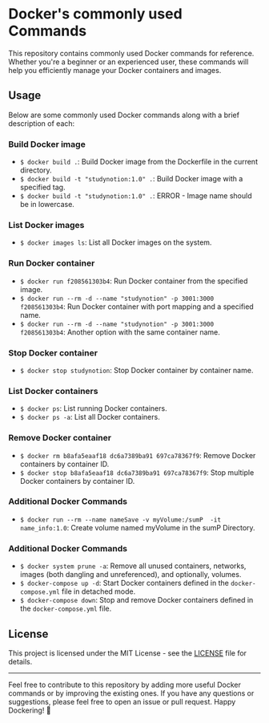 # Docker's commonly used Commands

This repository contains commonly used Docker commands for reference. Whether you're a beginner or an experienced user, these commands will help you efficiently manage your Docker containers and images.

## Usage

Below are some commonly used Docker commands along with a brief description of each:

### Build Docker image

- `$ docker build .`: Build Docker image from the Dockerfile in the current directory.
- `$ docker build -t "studynotion:1.0" .`: Build Docker image with a specified tag.
- `$ docker build -t "studynotion:1.0" .`: ERROR - Image name should be in lowercase.

### List Docker images

- `$ docker images ls`: List all Docker images on the system.

### Run Docker container

- `$ docker run f208561303b4`: Run Docker container from the specified image.
- `$ docker run --rm -d --name "studynotion" -p 3001:3000 f208561303b4`: Run Docker container with port mapping and a specified name.
- `$ docker run --rm -d --name "studynotion" -p 3001:3000 f208561303b4`: Another option with the same container name.

### Stop Docker container

- `$ docker stop studynotion`: Stop Docker container by container name.

### List Docker containers

- `$ docker ps`: List running Docker containers.
- `$ docker ps -a`: List all Docker containers.

### Remove Docker container

- `$ docker rm b8afa5eaaf18 dc6a7389ba91 697ca78367f9`: Remove Docker containers by container ID.
- `$ docker stop b8afa5eaaf18 dc6a7389ba91 697ca78367f9`: Stop multiple Docker containers by container ID.

### Additional Docker Commands
- `$ docker run --rm --name nameSave -v myVolume:/sumP  -it name_info:1.0`: Create volume named myVolume in the sumP Directory.



### Additional Docker Commands

- `$ docker system prune -a`: Remove all unused containers, networks, images (both dangling and unreferenced), and optionally, volumes.
- `$ docker-compose up -d`: Start Docker containers defined in the `docker-compose.yml` file in detached mode.
- `$ docker-compose down`: Stop and remove Docker containers defined in the `docker-compose.yml` file.

## License

This project is licensed under the MIT License - see the [LICENSE](LICENSE) file for details.

---

Feel free to contribute to this repository by adding more useful Docker commands or by improving the existing ones. If you have any questions or suggestions, please feel free to open an issue or pull request. Happy Dockering! 🐳
